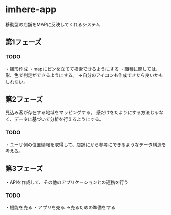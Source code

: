# imhere-app
移動型の店舗をMAPに反映してくれるシステム

## 第1フェーズ

### TODO
・雛形作成
・mapにピンを立てて検索できるようにする
・職種に関しては、形、色で判定ができるようにする。
→自分のアイコンも作成できたら良いかもしれない。

## 第2フェーズ
見込み客が存在する地域をマッピングする。
感だけをたよりにする方法じゃなく、データに基づいて分析を行えるようにする。

### TODO
・ユーザ側の位置情報を取得して、店舗にから参考にできるようなデータ構造を考える。


## 第3フェーズ
・APIを作成して、その他のアプリケーションとの連携を行う
### TODO
・機能を売る
・アプリを売る
→売るための準備をする